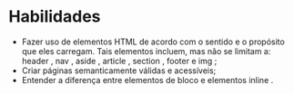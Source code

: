 # Habilidades 

*  Fazer uso de elementos HTML de acordo com o sentido e o propósito que eles carregam. Tais elementos incluem, mas não se limitam a: header , nav , aside , article , section , footer e img ;
*  Criar páginas semanticamente válidas e acessíveis;
*  Entender a diferença entre elementos de bloco e elementos inline .
